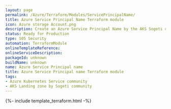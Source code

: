 ```yaml
---
layout: page
permalink: /Azure/Terraform/Modules/ServicePrincipalName/
title: Azure Service Principal Name Terraform module
icon: Azure storage Account.png
description: Create an Azure Service Principal Name by the AKS Sogeti community.
status: Ready for Production
type: S05 Security
automation: TerraformModule
onlineTemplateReference: 
onlineServiceDescription: 
packageId: unknown
buildName: unknown
name: Azure Service Principal name
title: Azure Service Principal name Terraform module
tags:
- Azure Kubernetes Service community
- AKS Landing zone by Sogeti community
---
```


{%- include template_terraform.html -%}

